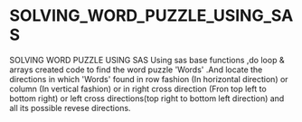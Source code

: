 # SOLVING_WORD_PUZZLE_USING_SAS
SOLVING WORD PUZZLE USING SAS  Using sas base functions ,do loop &amp; arrays created code to find the word puzzle 'Words' .And locate the directions in which 'Words' found in row fashion (In horizontal direction) or column (In vertical fashion) or in right cross direction (Fron top left to bottom right) or left cross directions(top right to bottom left direction) and all its possible revese directions.
